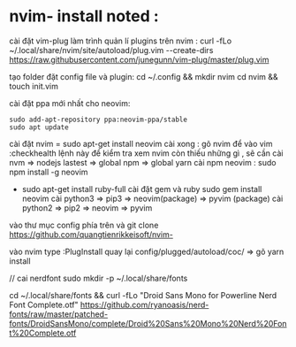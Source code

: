 # nvim- install noted :
 cài đặt vim-plug làm trình quản lí plugins trên nvim :
 	curl -fLo ~/.local/share/nvim/site/autoload/plug.vim --create-dirs \
    	https://raw.githubusercontent.com/junegunn/vim-plug/master/plug.vim

tạo folder đặt config file và plugin:
	cd ~/.config && mkdir nvim
	cd nvim && touch init.vim

cài đặt ppa mới nhất cho neovim:

	sudo add-apt-repository ppa:neovim-ppa/stable
	sudo apt update

cài đặt nvim = sudo apt-get install neovim 
cài xong : gõ nvim để vào vim 
:checkhealth       lệnh này để kiểm tra xem nvim còn thiếu những gì , sẽ cần cài nvm => nodejs lastest => global npm => global yarn 
cài npm neovim : sudo npm install -g neovim
+ sudo apt-get install ruby-full    cài đặt gem và ruby 
sudo gem install neovim 
cài python3 => pip3 => neovim(package) => pyvim (package) 
cài python2 => pip2 => neovim		=> pyvim


vào thư mục config  phía trên và git clone https://github.com/quangtienrikkeisoft/nvim-

vào nvim type :PlugInstall 
quay lại config/plugged/autoload/coc/ => gõ yarn install 


// cai nerdfont
sudo mkdir -p ~/.local/share/fonts

cd ~/.local/share/fonts && curl -fLo "Droid Sans Mono for Powerline Nerd Font Complete.otf" https://github.com/ryanoasis/nerd-fonts/raw/master/patched-fonts/DroidSansMono/complete/Droid%20Sans%20Mono%20Nerd%20Font%20Complete.otf




